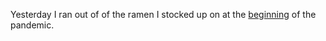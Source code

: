 Yesterday I ran out of of the ramen I stocked up on at the <a href="http://scripting.com/2020/04/05.html#a174159">beginning</a> of the pandemic.
